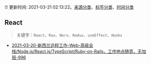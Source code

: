 :alarm_clock: 更新时间: 2021-03-21 02:13:22。[来源分类](../README.md)、[标签分类](../TAGS.md)、[时间分类](../TIMELINE.md)

## React


> 关键字：`React`、`Rax`、`Nerv`、`Redux`、`useEffect`、`Hooks`



- [2021-03-20-新西兰远程工作-Web-高级全栈/Node.js/React.js/TypeScript/Ruby-on-Rails，工作地点随意，无加班-996](https://www.v2ex.com/t/763563) 